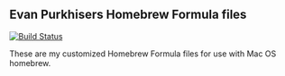 ## Evan Purkhisers Homebrew Formula files

[![Build Status](https://github.com/evanpurkhiser/homebrew-personal/actions/workflows/main.yml/badge.svg)](https://github.com/evanpurkhiser/homebrew-personal/actions/workflows/main.yml)

These are my customized Homebrew Formula files for use with Mac OS homebrew.
